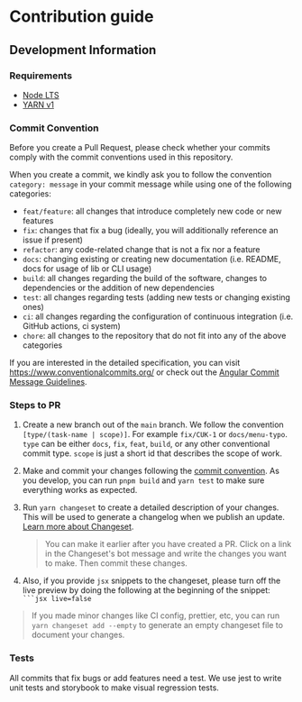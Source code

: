 # Contribution guide

## Development Information

### Requirements

- [Node LTS](https://nodejs.org/en/)
- [YARN v1](https://classic.yarnpkg.com/lang/en/)

### Commit Convention

Before you create a Pull Request, please check whether your commits comply with
the commit conventions used in this repository.

When you create a commit, we kindly ask you to follow the convention
`category: message` in your commit message while using one of
the following categories:

- `feat/feature`: all changes that introduce completely new code or new
  features
- `fix`: changes that fix a bug (ideally, you will additionally reference an
  issue if present)
- `refactor`: any code-related change that is not a fix nor a feature
- `docs`: changing existing or creating new documentation (i.e. README, docs for
  usage of lib or CLI usage)
- `build`: all changes regarding the build of the software, changes to
  dependencies or the addition of new dependencies
- `test`: all changes regarding tests (adding new tests or changing existing
  ones)
- `ci`: all changes regarding the configuration of continuous integration (i.e.
  GitHub actions, ci system)
- `chore`: all changes to the repository that do not fit into any of the above
  categories

If you are interested in the detailed specification, you can visit
https://www.conventionalcommits.org/ or check out the
[Angular Commit Message Guidelines](https://github.com/angular/angular/blob/22b96b9/CONTRIBUTING.md#-commit-message-guidelines).

### Steps to PR

1. Create a new branch out of the `main` branch. We follow the convention
   `[type/(task-name | scope)]`. For example `fix/CUK-1` or `docs/menu-typo`. `type`
   can be either `docs`, `fix`, `feat`, `build`, or any other conventional
   commit type. `scope` is just a short id that describes the scope of work.
2. Make and commit your changes following the
   [commit convention](https://github.com/cube-js/cube-ui-kit/blob/main/CONTRIBUTING.md#commit-convention).
   As you develop, you can run `pnpm build` and
   `yarn test` to make sure everything works as expected.
3. Run `yarn changeset` to create a detailed description of your changes. This
   will be used to generate a changelog when we publish an update.
   [Learn more about Changeset](https://github.com/atlassian/changesets/tree/master/packages/cli).

   > You can make it earlier after you have created a PR.
   > Click on a link in the Changeset's bot message
   > and write the changes you want to make. Then commit these changes.

4. Also, if you provide `jsx` snippets to the changeset, please turn off the
   live preview by doing the following at the beginning of the snippet:
   ` ```jsx live=false`

> If you made minor changes like CI config, prettier, etc, you can run
> `yarn changeset add --empty` to generate an empty changeset file to document
> your changes.

### Tests

All commits that fix bugs or add features need a test.
We use jest to write unit tests and storybook to make visual regression tests.
